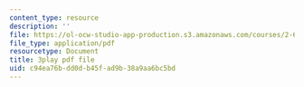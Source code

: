 ```yaml
---
content_type: resource
description: ''
file: https://ol-ocw-studio-app-production.s3.amazonaws.com/courses/2-627-fundamentals-of-photovoltaics-fall-2013/c94ea76bdd0db45fad9b38a9aa6bc5bd_vN5Yn-niTXE.pdf
file_type: application/pdf
resourcetype: Document
title: 3play pdf file
uid: c94ea76b-dd0d-b45f-ad9b-38a9aa6bc5bd
---
```

